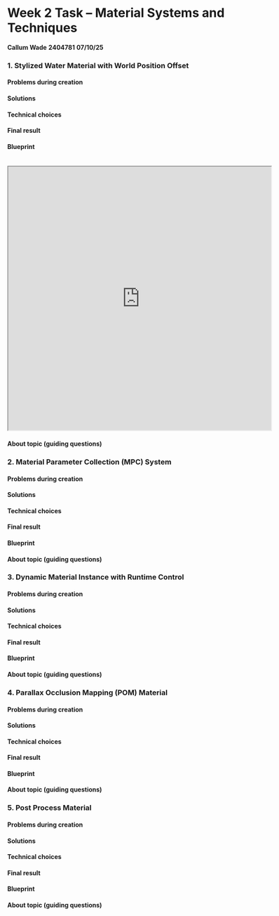 # Week 2 Task – Material Systems and Techniques  

**Callum Wade** **2404781** **07/10/25** 

### 1. Stylized Water Material with World Position Offset  

#### Problems during creation

#### Solutions

#### Technical choices

#### Final result

#### Blueprint

<br>
<iframe width="600" height="600" src="https://blueprintue.com/render/nk_eyujq/" scrolling="no" allowfullscreen></iframe>
<br>

#### About topic (guiding questions)


### 2. Material Parameter Collection (MPC) System    

#### Problems during creation

#### Solutions

#### Technical choices

#### Final result

#### Blueprint

#### About topic (guiding questions)



### 3. Dynamic Material Instance with Runtime Control    

#### Problems during creation

#### Solutions

#### Technical choices

#### Final result

#### Blueprint

#### About topic (guiding questions)



### 4. Parallax Occlusion Mapping (POM) Material      

#### Problems during creation

#### Solutions

#### Technical choices

#### Final result

#### Blueprint

#### About topic (guiding questions)


### 5. Post Process Material   

#### Problems during creation

#### Solutions

#### Technical choices

#### Final result

#### Blueprint

#### About topic (guiding questions)